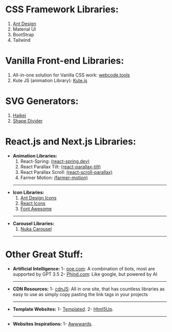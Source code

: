 # CSS Framework Libraries:

 1. [Ant Design](https://ant.design/)
 2. Material UI
 3. BootStrap
 4. Tailwind

# Vanilla Front-end Libraries:

 1. All-in-one solution for Vanilla CSS work: [webcode.tools](https://webcode.tools/generators/css/box-shadow)
 2. Kute JS (animation Library): [Kute.js](https://thednp.github.io/kute.js/)

# SVG Generators:

 1. [Haikei](https://app.haikei.app/)
 2. [Shape Divider](https://www.shapedivider.app/)


# React.js and Next.js Libraries:

- **Animation Libraries:**
	 1. React-Spring: [(react-spring.dev)](www.react-spring.dev)
	 2. React Parallax Tilt: [(react-parallax-tilt)](https://mkosir.github.io/react-parallax-tilt/?path=/story/react-parallax-tilt--default)
	 3. React Parallax Scroll: [(react-scroll-parallax)](https://react-scroll-parallax.damnthat.tv/docs/intro)
 	 4. Farmer Motion: [(farmer-motion)](https://www.framer.com/motion/)
	 -----------
- **Icon Libraries:**
	 1. [Ant Design Icons](https://ant.design/components/icon)
	 2. [React Icons](https://react-icons.github.io/react-icons/)
	 3. [Font Awesome](https://fontawesome.com/)
	 --------
- **Carousel Libraries:**
	 1. [Nuka Carousel]([https://ant.design/components/icon](https://commerce.nearform.com/open-source/nuka-carousel/))
	 --------
	 

# Other Great Stuff:

- **Artificial Intelligence:**
	1- [poe.com](https://poe.com): A combination of bots, most are supported by GPT 3.5
	2- [Phind.com](phind.com/): Like google, but powered by AI 

	-----
- **CDN Resources:**
	1- [cdnJS](https://cdnjs.com/libraries): All in one site, that has countless libraries as easy to use as simply copy pasting the link tags in your projects
  
	-----
- **Template Websites:**
	1- [Templated](https://templated.co/).
	2- [Html5Up](https://html5up.net/).
 
	-----
- **Websites Inspirations:**
	1- [Awwwards](https://www.awwwards.com).
